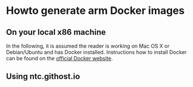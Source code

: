 # Howto generate arm Docker images

## On your local x86 machine

In the following, it is assumed the reader is working on Mac OS X or
Debian/Ubuntu and has Docker installed.
Instructions how to install Docker can be found on the
[official Docker website](https://docs.docker.com/engine/getstarted/step_one/#step-1-get-docker).

## Using ntc.githost.io

 
